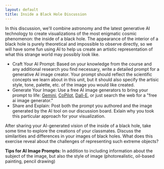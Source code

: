 ```yaml
---
layout: default
title: Inside a Black Hole Discussion
---
```


In this discussion, we'll combine astronomy and the latest generative AI technology to create visualizations of the most enigmatic cosmic phenomenon: the inside of a black hole. The appearance of the interior of a black hole is purely theoretical and impossible to observe directly, so we will have some fun using AI to help us create an artistic representation of what this strange world may possibly look like.

- Craft Your AI Prompt: Based on your knowledge from the course and any additional research you find necessary, write a detailed prompt for a generative AI image creator. Your prompt should reflect the scientific concepts we learn about in this unit, but it should also specify the artisic style, tone, palette, etc. of the image you would like created.
- Generate Your Image: Use a free AI image generators to bring your prompt to life: [Gemini](https://gemini.google.com/), [CoPilot](https://copilot.microsoft.com/), [Dall-E](https://openai.com/dall-e-2), or just search the web for a "free ai image generator." 
- Share and Explain: Post both the prompt you authored and the image generated by the AI tool on our discussion board. Exlain why you took this particular approach for your visualization. 

After sharing your AI-generated vision of the inside of a black hole, take some time to explore the creations of your classmates. Discuss the similarities and differences in your images of black holes. What does this exercise reveal about the challenges of representing such extreme objects?

**Tips for AI Image Prompts:** In addition to including information about the subject of the image, but also the style of image (photorealistic, oil-based painting, pencil drawing)
